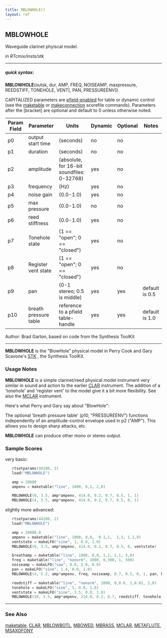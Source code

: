 ```yaml
---
title: MBLOWHOLE()
layout: ref
---
```


## MBLOWHOLE

Waveguide clarinet phyiscal model.

*in RTcmix/insts/stk*  
  

-----

##### quick syntax:

**MBLOWHOLE**(outsk, dur, AMP, FREQ, NOISEAMP, maxpressure, REEDSTIFF,
TONEHOLE, VENT\[, PAN, PRESSUREENV\])

CAPITALIZED parameters are [pfield-enabled](pfield-enabled.html) for
table or dynamic control (see the
[maketable](../scorefile/maketable.html) or
[makeconnection](../scorefile/makeconnection.html) scorefile
commands). Parameters after the \[bracket\] are optional and default to
0 unless otherwise noted.

Param Field	| Parameter | Units | Dynamic | Optional | Notes
----------- | --------- | ----- | -------- | --------- | ---------
p0 | output start time | (seconds) | no | no | 
p1 | duration | (seconds) | no | no | 
p2 | amplitude | (absolute, for 16-bit soundfiles: 0-32768) | yes | no | 
p3 | frequency | (Hz) | yes | no | 
p4 | noise gain | (0.0-1.0) | yes | no | 
p5 | max pressure | (0.0-1.0) | no | no | 
p6 | reed stiffness | (0.0-1.0) | yes | no | 
p7 | Tonehole state | (1 == "open"; 0 == "closed") | yes | no | 
p8 | Register vent state | (1 == "open"; 0 == "closed") | yes | no | 
p9 | pan | (0-1 stereo; 0.5 is middle) | yes | yes | default is 0.5 | 
p10 | breath pressure table | reference to a pfield table-handle | yes | yes | default is 1.0 | 

   Author:  Brad Garton, based on code from the Synthesis ToolKit

  

-----

  
**MBLOWHOLE** is the "BlowHole" physical model in Perry Cook and Gary
Scavone's [STK](http://www.cs.princeton.edu/~prc/NewWork.php#STK) , the
Synthesis ToolKit.

### Usage Notes

**MBLOWHOLE** is a simple clarinet/reed physical model instrument very
similar in sound and action to the earlier [CLAR](CLAR.html) instrument.
The addition of a 'tonehole' and 'register vent' to the model give it a
bit more flexibility. See also the [MCLAR](MCLAR.html) instrument.

Here's what Perry and Gary say about "BlowHole":

The optional 'breath pressure table' (p10, "PRESSUREENV") functions
independently of an amplitude-control envelope used in p2 ("AMP"). This
allows you to design sharp attacks, etc.

**MBLOWHOLE** can produce other mono or stereo output.

### Sample Scores

very basic:

```cpp
   rtsetparams(44100, 2)
   load("MBLOWHOLE")

   amp = 20000
   ampenv = maketable("line", 1000, 0,1, 2,0)

   MBLOWHOLE(0, 3.5, amp*ampenv, 414.0, 0.2, 0.7, 0.5, 1, 1)
   MBLOWHOLE(4, 3.5, amp*ampenv, 414.0, 0.2, 0.7, 0.5, 0, 1)
```

  
  
slightly more advanced:

```cpp
   rtsetparams(44100, 2)
   load("MBLOWHOLE")

   amp = 20000.0
   ampenv = maketable("line", 1000, 0,0,  0.1,1,  1,1, 1.1,0)
   ventstate = makeLFO("sine", 1, 0.0, 1.0)
   MBLOWHOLE(0, 3.5, amp*ampenv, 414.0, 0.2, 0.7, 0.5, 0, ventstate)

   breathamp = maketable("line", 1000, 0,0, 1,1, 2,1, 5,0)
   freq = maketable("line", "nonorm", 1000, 0,300, 1, 500)
   noiseamp = makeLFO("saw", 8.0, 1.0, 0.0)
   pan = makeLFO("sine", 1.4, 0.0, 1.0)
   MBLOWHOLE(4, 5.2, amp*ampenv, freq, noiseamp, 0.7, 0.2, 0, 1, pan, breathamp)

   reedstiff = maketable("line", "nonorm", 1000, 0,0.6, 1,0.81, 2,0)
   tonehole = makeLFO("sine", 1, 0.0, 1.0)
   ventstate = makeLFO("sine", 3.5, 0.0, 1.0)
   MBLOWHOLE(10, 3.5, amp*ampenv, 214.0, 0.2, 0.7, reedstiff, tonehole, ventstate)
```

  

-----

### See Also

[maketable](../scorefile/maketable.html), [CLAR](CLAR.html),
[MBLOWBOTL](MBLOWBOTL.html), [MBOWED](MBOWED.html),
[MBRASS](MBRASS.html), [MCLAR](MCLAR.html), [METAFLUTE](METAFLUTE.html),
[MSAXOFONY](MSAXOFONY.html)
